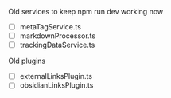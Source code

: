 Old services to keep npm run dev working now

- [ ] metaTagService.ts
- [ ] markdownProcessor.ts
- [ ] trackingDataService.ts

Old plugins

- [ ] externalLinksPlugin.ts
- [ ] obsidianLinksPlugin.ts
